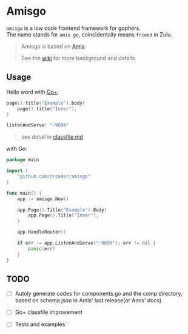 # Amisgo

`amisgo` is a low code frontend framework for gophers.  
 The name stands for `amis go`, coincidentally means `friend` in Zulu.

> Amisgo is based on [Amis](https://aisuda.bce.baidu.com/amis).
> 
> See the [wiki](https://github.com/zrcoder/amisgo/wiki) for more background and details. 

## Usage

Hello word with [Go+](https://goplus.org):

```c
page().title("Example").body(
	page().title("Inner"),
)

listenAndServe! ":9090"
```

> see detail in [classfile.md](classfile.md)

with Go:

```go
package main

import (
	"github.com/zrcoder/amisgo"
)

func main() {
	app := amisgo.New()

	app.Page().Title("Example").Body(
		app.Page().Title("Inner"),
	)

	app.HandleRouter()

	if err := app.ListenAndServe(":9090"); err != nil {
		panic(err)
	}
}
```

## TODO

- [ ] Autoly generate codes for components.go and the comp directory, based on schema.json in Amis' last release(or Amis' docs)

- [ ] Go+ classfile improvement

- [ ] Tests and examples
